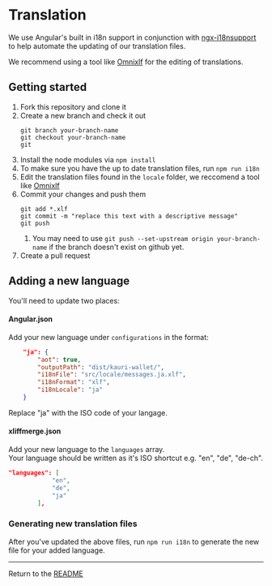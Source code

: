 # Translation

We use Angular's built in i18n support in conjunction with [ngx-i18nsupport](https://github.com/martinroob/ngx-i18nsupport) to help automate the updating of our translation files.

We recommend using a tool like [Omnixlf](https://www.omnixlf.com) for the editing of translations.

## Getting started

1. Fork this repository and clone it
1. Create a new branch and check it out  
    ```
    git branch your-branch-name
    git checkout your-branch-name
    git 
    ```
1. Install the node modules via `npm install`
1. To make sure you have the up to date translation files, run `npm run i18n`
1. Edit the translation files found in the `locale` folder, we reccomend a tool like [Omnixlf](https://www.omnixlf.com)
1. Commit your changes and push them 
    ```
    git add *.xlf
    git commit -m "replace this text with a descriptive message"
    git push
    ```
    1. You may need to use `git push --set-upstream origin your-branch-name` if the branch doesn't exist on github yet.
1. Create a pull request


## Adding a new language

You'll need to update two places:

#### Angular.json

Add your new language under `configurations` in the format:  
```json
    "ja": {
        "aot": true,
        "outputPath": "dist/kauri-wallet/",
        "i18nFile": "src/locale/messages.ja.xlf",
        "i18nFormat": "xlf",
        "i18nLocale": "ja"
    }
```  
Replace "ja" with the ISO code of your langage.

#### xliffmerge.json

Add your new language to the `languages` array.  
Your language should be written as it's ISO shortcut e.g. "en", "de", "de-ch".    
```json
"languages": [
            "en",
            "de",
            "ja"
        ],
```

### Generating new translation files

After you've updated the above files, run `npm run i18n` to generate the new file for your added language.

---

Return to the [README](../README.md)
